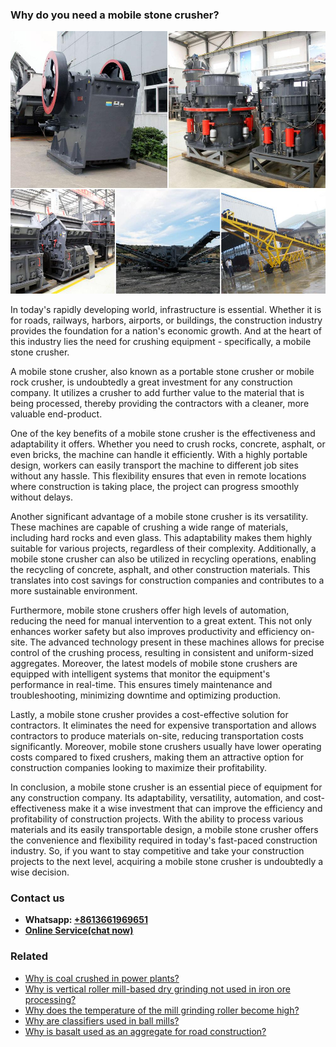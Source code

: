 <h3>Why do you need a mobile stone crusher?</h3><img src='1701671409.jpg' alt=''><p>In today's rapidly developing world, infrastructure is essential. Whether it is for roads, railways, harbors, airports, or buildings, the construction industry provides the foundation for a nation's economic growth. And at the heart of this industry lies the need for crushing equipment - specifically, a mobile stone crusher.</p><p>A mobile stone crusher, also known as a portable stone crusher or mobile rock crusher, is undoubtedly a great investment for any construction company. It utilizes a crusher to add further value to the material that is being processed, thereby providing the contractors with a cleaner, more valuable end-product.</p><p>One of the key benefits of a mobile stone crusher is the effectiveness and adaptability it offers. Whether you need to crush rocks, concrete, asphalt, or even bricks, the machine can handle it efficiently. With a highly portable design, workers can easily transport the machine to different job sites without any hassle. This flexibility ensures that even in remote locations where construction is taking place, the project can progress smoothly without delays.</p><p>Another significant advantage of a mobile stone crusher is its versatility. These machines are capable of crushing a wide range of materials, including hard rocks and even glass. This adaptability makes them highly suitable for various projects, regardless of their complexity. Additionally, a mobile stone crusher can also be utilized in recycling operations, enabling the recycling of concrete, asphalt, and other construction materials. This translates into cost savings for construction companies and contributes to a more sustainable environment.</p><p>Furthermore, mobile stone crushers offer high levels of automation, reducing the need for manual intervention to a great extent. This not only enhances worker safety but also improves productivity and efficiency on-site. The advanced technology present in these machines allows for precise control of the crushing process, resulting in consistent and uniform-sized aggregates. Moreover, the latest models of mobile stone crushers are equipped with intelligent systems that monitor the equipment's performance in real-time. This ensures timely maintenance and troubleshooting, minimizing downtime and optimizing production.</p><p>Lastly, a mobile stone crusher provides a cost-effective solution for contractors. It eliminates the need for expensive transportation and allows contractors to produce materials on-site, reducing transportation costs significantly. Moreover, mobile stone crushers usually have lower operating costs compared to fixed crushers, making them an attractive option for construction companies looking to maximize their profitability.</p><p>In conclusion, a mobile stone crusher is an essential piece of equipment for any construction company. Its adaptability, versatility, automation, and cost-effectiveness make it a wise investment that can improve the efficiency and profitability of construction projects. With the ability to process various materials and its easily transportable design, a mobile stone crusher offers the convenience and flexibility required in today's fast-paced construction industry. So, if you want to stay competitive and take your construction projects to the next level, acquiring a mobile stone crusher is undoubtedly a wise decision.</p><h3>Contact us</h3><ul><li><strong>Whatsapp:&nbsp;<a href="https://wa.me/8613661969651">+8613661969651</a></strong></li><li><a href="https://swt.shibang-china.com/?git&amp;zhl&amp;Why-do-you-need-a-mobile-stone-crusher"><strong>Online Service(chat now)</strong></a></li></ul><h3>Related</h3><ul><li><a href='Why-is-coal-crushed-in-power-plants.md'>Why is coal crushed in power plants?</a></li><li><a href='Why-is-vertical-roller-mill-based-dry-grinding-not-used-in-iron-ore-processing.md'>Why is vertical roller mill-based dry grinding not used in iron ore processing?</a></li><li><a href='Why-does-the-temperature-of-the-mill-grinding-roller-become-high.md'>Why does the temperature of the mill grinding roller become high?</a></li><li><a href='Why-are-classifiers-used-in-ball-mills.md'>Why are classifiers used in ball mills?</a></li><li><a href='Why-is-basalt-used-as-an-aggregate-for-road-construction.md'>Why is basalt used as an aggregate for road construction?</a></li></ul>